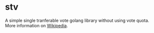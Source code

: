 # stv
A simple single tranferable vote golang library without using vote quota.
More information on [Wikipedia](https://en.wikipedia.org/wiki/Single_transferable_vote).
